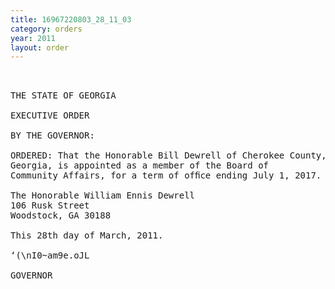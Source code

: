 ```yaml
---
title: 16967220803_28_11_03
category: orders
year: 2011
layout: order
---
```


<pre> 

THE STATE OF GEORGIA

EXECUTIVE ORDER

BY THE GOVERNOR:

ORDERED: That the Honorable Bill Dewrell of Cherokee County,
Georgia, is appointed as a member of the Board of
Community Affairs, for a term of ofﬁce ending July 1, 2017.

The Honorable William Ennis Dewrell
106 Rusk Street
Woodstock, GA 30188

This 28th day of March, 2011.

‘(\nI0~am9e.oJL

GOVERNOR

</pre>
